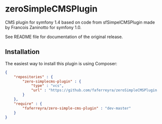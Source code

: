 zeroSimpleCMSPlugin
===================

CMS plugin for symfony 1.4 based on code from sfSimpelCMSPlugin made by Francois Zaninotto for symfony 1.0.

See README file for documentation of the original release.

Installation
------------

The easiest way to install this plugin is using Composer:

```json
{
	"repositories" : {
		"zero-simplecms-plugin" : {
			"type" : "vcs",
			"url" : "https://github.com/faferreyra/zeroSimpleCMSPlugin.git"
		}
	},
	"require" : {
		"faferreyra/zero-simple-cms-plugin" : "dev-master"
	}
}
```
